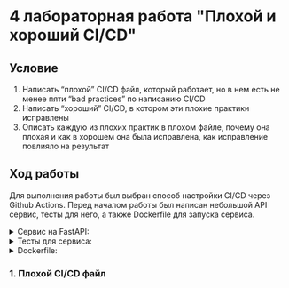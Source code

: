 # 4 лабораторная работа "Плохой и хороший CI/CD"

## Условие

1. Написать “плохой” CI/CD файл, который работает, но в нем есть не менее пяти “bad practices” по написанию CI/CD
2. Написать “хороший” CI/CD, в котором эти плохие практики исправлены
3. Описать каждую из плохих практик в плохом файле, почему она плохая и как в хорошем она была исправлена, как исправление повлияло на результат

## Ход работы

Для выполнения работы был выбран способ настройки CI/CD через Github Actions. Перед началом работы был написан небольшой API сервис, тесты для него, а также Dockerfile для запуска сервиса.

<details>

<summary>Сервис на FastAPI:</summary>

```python
from fastapi import FastAPI

app = FastAPI()

@app.get("/")
async def root():
    return {"status": "ok"}
```
</details>

<details>

<summary>Тесты для сервиса:</summary>

```python
from fastapi.testclient import TestClient
import pytest

from app import app

@pytest.fixture(scope="session")
def client():
    return TestClient(app)

def test_response_root(client: TestClient):
    response = client.get("/")
    assert response.status_code == 200
    assert response.json()["status"] == "ok"
```
</details>

<details>
<summary>Dockerfile:</summary>

```Dockerfile
FROM python:3.11-slim

COPY labs/lab4/requirements.txt /tmp/requirements.txt
RUN pip install -r /tmp/requirements.txt

WORKDIR /app

COPY labs/lab4/src .

CMD uvicorn app:app
```
</details>

</details>

### 1. Плохой CI/CD файл
